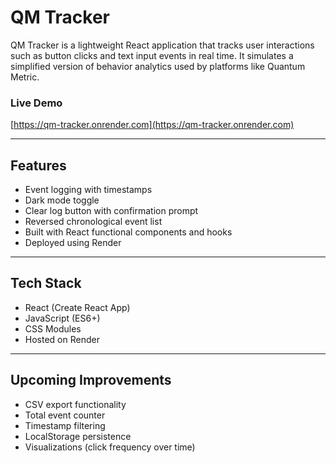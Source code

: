 # QM Tracker

QM Tracker is a lightweight React application that tracks user interactions such as button clicks and text input events in real time. It simulates a simplified version of behavior analytics used by platforms like Quantum Metric.

### Live Demo
[https://qm-tracker.onrender.com](https://qm-tracker.onrender.com)

---

## Features

- Event logging with timestamps
- Dark mode toggle
- Clear log button with confirmation prompt
- Reversed chronological event list
- Built with React functional components and hooks
- Deployed using Render

---

## Tech Stack

- React (Create React App)
- JavaScript (ES6+)
- CSS Modules
- Hosted on Render

---

## Upcoming Improvements

- CSV export functionality
- Total event counter
- Timestamp filtering
- LocalStorage persistence
- Visualizations (click frequency over time)
